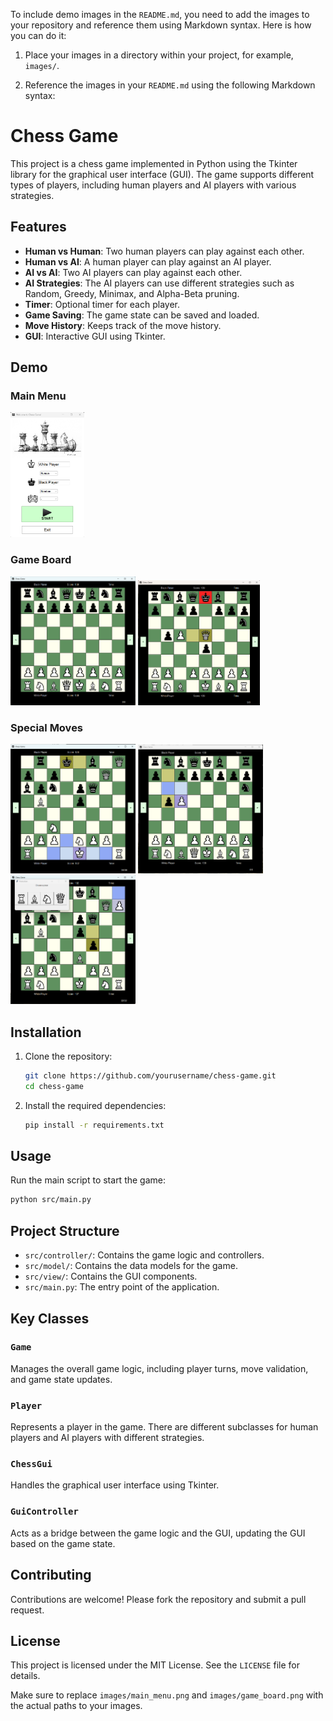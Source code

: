 To include demo images in the `README.md`, you need to add the images to your repository and reference them using Markdown syntax. Here is how you can do it:

1. Place your images in a directory within your project, for example, `images/`.

2. Reference the images in your `README.md` using the following Markdown syntax:


# Chess Game

This project is a chess game implemented in Python using the Tkinter library for the graphical user interface (GUI). The game supports different types of players, including human players and AI players with various strategies.

## Features

- **Human vs Human**: Two human players can play against each other.
- **Human vs AI**: A human player can play against an AI player.
- **AI vs AI**: Two AI players can play against each other.
- **AI Strategies**: The AI players can use different strategies such as Random, Greedy, Minimax, and Alpha-Beta pruning.
- **Timer**: Optional timer for each player.
- **Game Saving**: The game state can be saved and loaded.
- **Move History**: Keeps track of the move history.
- **GUI**: Interactive GUI using Tkinter.

## Demo

### Main Menu
<img src="/resources/demo_images/main_menu.png" alt="Main Menu" height="200"/>

### Game Board

<p>
<img src="/resources/demo_images/starting.png" alt="Special Moves" width="200"/>
<img src="/resources/demo_images/king_in_check.png" alt="Main Menu" height="200"/>
</p>

### Special Moves

<p>
<img src="/resources/demo_images/castling.png" alt="Special Moves" width="200"/>
<img src="/resources/demo_images/en_passant.png" alt="Special Moves" width="200"/>
<img src="/resources/demo_images/pawn_promotion.png" alt="Special Moves" width="200"/>
</p>

## Installation

1. Clone the repository:
    ```sh
    git clone https://github.com/yourusername/chess-game.git
    cd chess-game
    ```

2. Install the required dependencies:
    ```sh
    pip install -r requirements.txt
    ```

## Usage

Run the main script to start the game:
```sh
python src/main.py
```

## Project Structure

- `src/controller/`: Contains the game logic and controllers.
- `src/model/`: Contains the data models for the game.
- `src/view/`: Contains the GUI components.
- `src/main.py`: The entry point of the application.

## Key Classes

### `Game`
Manages the overall game logic, including player turns, move validation, and game state updates.

### `Player`
Represents a player in the game. There are different subclasses for human players and AI players with different strategies.

### `ChessGui`
Handles the graphical user interface using Tkinter.

### `GuiController`
Acts as a bridge between the game logic and the GUI, updating the GUI based on the game state.

## Contributing

Contributions are welcome! Please fork the repository and submit a pull request.

## License

This project is licensed under the MIT License. See the `LICENSE` file for details.


Make sure to replace `images/main_menu.png` and `images/game_board.png` with the actual paths to your images.